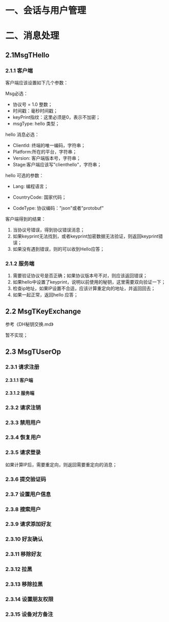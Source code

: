 # 一、会话与用户管理

# 二、消息处理

## 2.1MsgTHello

### 2.1.1 客户端

客户端应该设置如下几个参数：

Msg必选：

- 协议号 = 1.0  整数；
- 时间戳：毫秒时间戳；
- keyPrint指纹：这里必须是0，表示不加密；
- msgType: hello 类型；



hello 消息必选：

- ClientId: 终端的唯一编码，字符串；
- Platform:所在的平台，字符串；
- Version: 客户端版本号，字符串；
- Stage:客户端应该写"clienthello"，字符串；

hello 可选的参数：
- Lang: 编程语言；

- CountryCode: 国家代码；

- CodeType: 协议编码："json"或者"protobuf"

客户端得到的结果：

1. 当协议号错误，得到协议错误消息；
2. 如果keyprint无法找到，或者keyprint加密数据无法验证，则返回keyprint错误；
4. 如果没有遇到错误，则的可以收到Hello应答；




### 2.1.2 服务端

1. 需要验证协议号是否正确；如果协议版本号不对，则应该返回错误；
2. 如果hello中设置了keyprint，说明以前使用的秘钥，这里需要双向验证一下；
3. 检查ip地址，如果IP设置不合适，应该计算重定向的地址，并返回回去；
4. 如果一起正常，返回hello 应答；



## 2.2 MsgTKeyExchange

参考《DH秘钥交换.md》

暂不实现；



## 2.3 MsgTUserOp

### 2.3.1 请求注册

#### 2.3.1.1 客户端

#### 2.3.1.2 服务端

### 2.3.2 请求注销

### 2.3.3 禁用用户

### 2.3.4 恢复用户

### 2.3.5 请求登录

如果计算IP后，需要重定向，则返回需要重定向的消息；

### 2.3.6 提交验证码

### 2.3.7 设置用户信息

### 2.3.8 搜索用户

### 2.3.9 请求添加好友

### 2.3.10 好友确认

### 2.3.11 移除好友

### 2.3.12 拉黑

### 2.3.13 移除拉黑

### 2.3.14 设置朋友权限

### 2.3.15 设备对方备注







